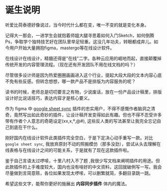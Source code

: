 
# 诞生说明

听爱比荷泰德好像说过，当今时代什么都在变，唯一不变的就是变化本身。

记得大一那会，一进学生会就抱着师姐大腿寻思着如何入门Sketch，如何倒腾Ps，争取学个独特技艺好在团队里举足轻重。这没几年功夫，转眼都成弃儿。如今用户开始大量拥抱figma，mastergo等在线设计软件。
 
在线设计在线设计，精髓还得是"在线"二字。各种云应用的崛地而起，直接颠覆掉传统开发的内容管理流程。（现在还有开发团队不用在线文档的吗？）

尽管很多设计师是因为热爱圈圈画画进入这个行业，提起大段大段的文本内容心底不免有些反感。但转念想想，哪一款产品不是排版为内容服务的呢？

读书的时候，老师总是叨叨要言之有物，少说废话，放在一份产品设计稿里，排版设计好比说话技巧，表达内容才是核心要义。

作为 figma 中 [google sheet sync](https://www.figma.com/community/plugin/735770583268406934/Google-Sheets-Sync) 插件的忠实用户，不得不感慨作者脑洞之清奇，竟然写出如此奇妙的插件，让设计稿开发变得如此有趣。但也不得不忍受许多带有作者个人意志的奇葩设定(xx,x,º,@#), 这些反人类的写法甚至让我完全忘记自己到底在干什么。

刚好国内在线设计软件此类插件完全空白，于是下定决心动手重写一款。对比 `google sheet sync`, 我放弃原封不动的照搬模仿（那多没劲），尝试从头去理解在线表格与在线设计之间的可能关系，于是就有了现在这款插件啦。

鉴于自己言语太过啰嗦，十里八村入不了题 ,我很少写文档来阐明插件的用途。但此款插件的上手难度较大，国内也没有啥好的中文资料，这回就破例写一写。我会尽量做到言简意赅，各位如果发现太啰嗦，可以删繁就简，多翻目录跳一跳。

希望这些文字，能帮你更好的施展出 **内容同步插件** 体内的魔法。
